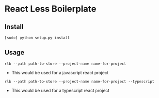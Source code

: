 # React Less Boilerplate

## Install

`[sudo] python setup.py install`

## Usage

`rlb --path path-to-store --project-name name-for-project`

- This would be used for a javascript react project

`rlb --path path-to-store --project-name name-for-project --typescript`

- This would be used for a typescript react project

